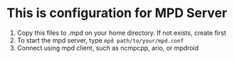 # This is configuration for MPD Server
1. Copy this files to .mpd on your home directory. If not exists, create first
1. To start the mpd server, type ```mpd path/to/your/mpd.conf```
1. Connect using mpd client, such as ncmpcpp, ario, or mpdroid
